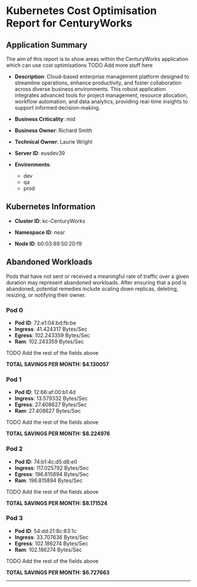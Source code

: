 # Kubernetes Cost Optimisation Report for CenturyWorks

## Application Summary

The aim of this report is to show areas within the CenturyWorks application which can use cost optimisations 
 TODO Add more stuff here

- **Description**: Cloud-based enterprise management platform designed to streamline operations, enhance productivity, and foster collaboration across diverse business environments. This robust application integrates advanced tools for project management, resource allocation, workflow automation, and data analytics, providing real-time insights to support informed decision-making.

- **Business Criticality**: mid

- **Business Owner**: Richard Smith

- **Technical Owner**: Laurie Wright

- **Server ID**: eusdev39

- **Environments**: 

	 - dev
	- qa
	- prod
## Kubernetes Information
- **Cluster ID**: kc-CenturyWorks

- **Namespace ID**: near

- **Node ID**: b0:03:89:50:20:f9

## Abandoned Workloads
Pods that have not sent or received a meaningful rate of traffic over a given duration may represent abandoned workloads. After ensuring that a pod is abandoned, potential remedies include scaling down replicas, deleting, resizing, or notifying their owner.

### Pod 0
- **Pod ID**: 72:e1:04:bd:fb:be
- **Ingress**: 41.424317 Bytes/Sec
- **Egress**: 102.243359 Bytes/Sec
- **Ram**: 102.243359 Bytes/Sec




 TODO Add the rest of the fields above


**TOTAL SAVINGS PER MONTH: $4.130057**

### Pod 1
- **Pod ID**: 12:66:af:00:b1:4d
- **Ingress**: 13.579332 Bytes/Sec
- **Egress**: 27.408627 Bytes/Sec
- **Ram**: 27.408627 Bytes/Sec




 TODO Add the rest of the fields above


**TOTAL SAVINGS PER MONTH: $8.224976**

### Pod 2
- **Pod ID**: 74:b1:4c:d5:d8:e0
- **Ingress**: 117.025792 Bytes/Sec
- **Egress**: 196.815894 Bytes/Sec
- **Ram**: 196.815894 Bytes/Sec




 TODO Add the rest of the fields above


**TOTAL SAVINGS PER MONTH: $8.171524**

### Pod 3
- **Pod ID**: 54:dd:21:8c:83:1c
- **Ingress**: 33.707636 Bytes/Sec
- **Egress**: 102.186274 Bytes/Sec
- **Ram**: 102.186274 Bytes/Sec




 TODO Add the rest of the fields above


**TOTAL SAVINGS PER MONTH: $6.727663**


---
